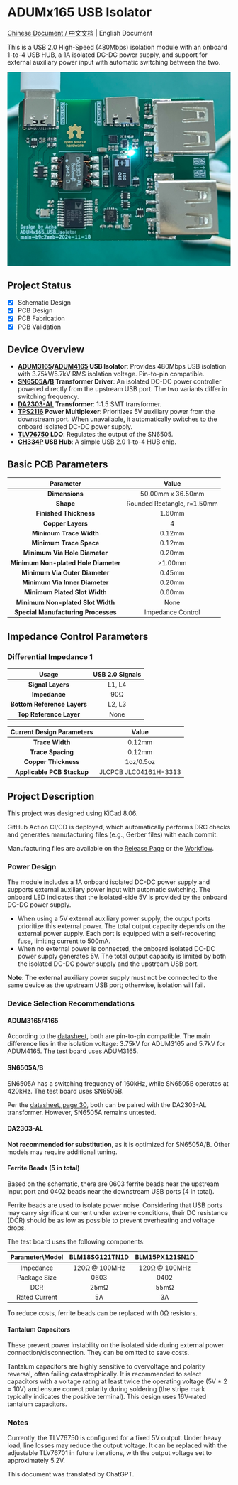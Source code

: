 # ADUMx165 USB Isolator

[Chinese Document / 中文文档](./readme.zh.md) | English Document

This is a USB 2.0 High-Speed (480Mbps) isolation module with an onboard 1-to-4 USB HUB, a 1A isolated DC-DC power supply, and support for external auxiliary power input with automatic switching between the two.

![Circuit Board Image](docs/images/board-b9c2aeb.jpg)

## Project Status

- [x] Schematic Design
- [x] PCB Design
- [x] PCB Fabrication
- [x] PCB Validation

## Device Overview

- **[ADUM3165](https://www.analog.com/en/products/adum3165.html)/[ADUM4165](https://www.analog.com/en/products/adum4165.html) USB Isolator**: Provides 480Mbps USB isolation with 3.75kV/5.7kV RMS isolation voltage. Pin-to-pin compatible.
- **[SN6505A](https://www.ti.com/product/SN6505A)/[B](https://www.ti.com/product/SN6505B) Transformer Driver**: An isolated DC-DC power controller powered directly from the upstream USB port. The two variants differ in switching frequency.
- **[DA2303-AL](https://www.coilcraft.com/en-us/products/transformers/power-transformers/isolation/da230x/da2303-al) Transformer**: 1:1.5 SMT transformer.
- **[TPS2116](https://www.ti.com/product/TPS2116) Power Multiplexer**: Prioritizes 5V auxiliary power from the downstream port. When unavailable, it automatically switches to the onboard isolated DC-DC power supply.
- **[TLV76750](https://www.ti.com/product/TLV767) LDO**: Regulates the output of the SN6505.
- **[CH334P](https://www.wch-ic.com/products/CH334.html) USB Hub**: A simple USB 2.0 1-to-4 HUB chip.

## Basic PCB Parameters

| Parameter               | Value                  |
|:-----------------------:|:----------------------:|
| **Dimensions**           | 50.00mm x 36.50mm     |
| **Shape**                | Rounded Rectangle, r=1.50mm |
| **Finished Thickness**   | 1.60mm                |
| **Copper Layers**        | 4                     |
| **Minimum Trace Width**  | 0.12mm                |
| **Minimum Trace Space**  | 0.12mm                |
| **Minimum Via Hole Diameter** | 0.20mm         |
| **Minimum Non-plated Hole Diameter** | >1.00mm |
| **Minimum Via Outer Diameter** | 0.45mm         |
| **Minimum Via Inner Diameter** | 0.20mm         |
| **Minimum Plated Slot Width** | 0.60mm          |
| **Minimum Non-plated Slot Width** | None        |
| **Special Manufacturing Processes** | Impedance Control |

## Impedance Control Parameters

### Differential Impedance 1

| Usage           | USB 2.0 Signals          |
|:---------------:|:------------------------:|
| **Signal Layers** | L1, L4                 |
| **Impedance**     | 90Ω                    |
| **Bottom Reference Layers** | L2, L3       |
| **Top Reference Layer** | None             |

| Current Design Parameters | Value            |
|:-------------------------:|:----------------:|
| **Trace Width**            | 0.12mm          |
| **Trace Spacing**          | 0.12mm          |
| **Copper Thickness**       | 1oz/0.5oz       |
| **Applicable PCB Stackup** | JLCPCB JLC04161H-3313 |

## Project Description

This project was designed using KiCad 8.06.

GitHub Action CI/CD is deployed, which automatically performs DRC checks and generates manufacturing files (e.g., Gerber files) with each commit.

Manufacturing files are available on the [Release Page](https://github.com/acha666/ADUMx165_USB_Isolator/releases) or the [Workflow](https://github.com/acha666/ADUMx165_USB_Isolator/actions/workflows/kicad-ci.yml).

### Power Design

The module includes a 1A onboard isolated DC-DC power supply and supports external auxiliary power input with automatic switching. The onboard LED indicates that the isolated-side 5V is provided by the onboard DC-DC power supply.

- When using a 5V external auxiliary power supply, the output ports prioritize this external power. The total output capacity depends on the external power supply. Each port is equipped with a self-recovering fuse, limiting current to 500mA.
- When no external power is connected, the onboard isolated DC-DC power supply generates 5V. The total output capacity is limited by both the isolated DC-DC power supply and the upstream USB port.

**Note**: The external auxiliary power supply must not be connected to the same device as the upstream USB port; otherwise, isolation will fail.

### Device Selection Recommendations

#### ADUM3165/4165

According to the [datasheet](https://www.analog.com/media/en/technical-documentation/data-sheets/adum3165-3166.pdf), both are pin-to-pin compatible. The main difference lies in the isolation voltage: 3.75kV for ADUM3165 and 5.7kV for ADUM4165. The test board uses ADUM3165.

#### SN6505A/B

SN6505A has a switching frequency of 160kHz, while SN6505B operates at 420kHz. The test board uses SN6505B.

Per the [datasheet, page 30](https://www.ti.com/lit/ds/sllsep9i/sllsep9i.pdf#page=30), both can be paired with the DA2303-AL transformer. However, SN6505A remains untested.

#### DA2303-AL

**Not recommended for substitution**, as it is optimized for SN6505A/B. Other models may require additional tuning.

#### Ferrite Beads (5 in total)

Based on the schematic, there are 0603 ferrite beads near the upstream input port and 0402 beads near the downstream USB ports (4 in total).

Ferrite beads are used to isolate power noise. Considering that USB ports may carry significant current under extreme conditions, their DC resistance (DCR) should be as low as possible to prevent overheating and voltage drops.

The test board uses the following components:

| Parameter\Model | BLM18SG121TN1D   | BLM15PX121SN1D   |
|:---------------:|:----------------:|:----------------:|
| Impedance       | 120Ω @ 100MHz    | 120Ω @ 100MHz    |
| Package Size    | 0603             | 0402             |
| DCR             | 25mΩ             | 55mΩ             |
| Rated Current   | 5A               | 3A               |

To reduce costs, ferrite beads can be replaced with 0Ω resistors.

#### Tantalum Capacitors

These prevent power instability on the isolated side during external power connection/disconnection. They can be omitted to save costs.

Tantalum capacitors are highly sensitive to overvoltage and polarity reversal, often failing catastrophically. It is recommended to select capacitors with a voltage rating at least twice the operating voltage (5V * 2 = 10V) and ensure correct polarity during soldering (the stripe mark typically indicates the positive terminal). This design uses 16V-rated tantalum capacitors.

### Notes

Currently, the TLV76750 is configured for a fixed 5V output. Under heavy load, line losses may reduce the output voltage. It can be replaced with the adjustable TLV76701 in future iterations, with the output voltage set to approximately 5.2V.

This document was translated by ChatGPT.
